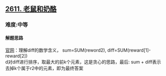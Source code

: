 <h2><a href="https://leetcode.cn/problems/mice-and-cheese/">2611. 老鼠和奶酪</a></h2>
<h3>难度:中等</h3>
<h4>解题思路</h4>
<p><a href="https://leetcode.cn/problems/mice-and-cheese/solution/lao-shu-he-nai-luo-by-leetcode-solution-6ia1/">官网</a>：理解diff的数学含义， sum=SUM(reword2), diff=SUM(reward[1]-reward[2])<br>
d对diff进行排序，取最大的前k个元素，这是贪心的思路，最后: sum + diff表示去掉k个属于r2中的元素，即为最终答案</p>
